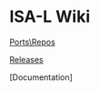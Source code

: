 ﻿# ISA-L Wiki

[Ports\Repos](https://github.com/01org/isa-l/wiki/Ports--Repos)

[Releases](https://github.com/01org/isa-l/wiki/Releases)

[Documentation]



